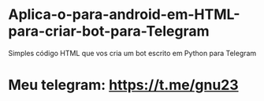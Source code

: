 # Aplica-o-para-android-em-HTML-para-criar-bot-para-Telegram
Simples código HTML que vos cria um bot escrito em Python para Telegram

# Meu telegram: https://t.me/gnu23
